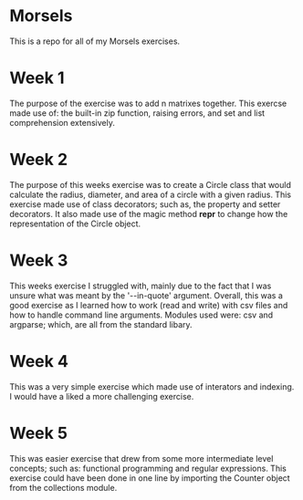 # Morsels
This is a repo for all of my Morsels exercises.
# Week 1
The purpose of the exercise was to add n matrixes together. This exercse made use of: the built-in zip function, raising errors, and set and list comprehension extensively.
# Week 2
The purpose of this weeks exercise was to create a Circle class that would calculate the radius, diameter, and area of a circle with a given radius. This exercise made use of class decorators; such as, the property and setter decorators. It also made use of the magic method __repr__ to change how the representation of the Circle object.
# Week 3
This weeks exercise I struggled with, mainly due to the fact that I was unsure what was meant by the '--in-quote' argument. Overall, this was a good exercise as I learned how to work (read and write) with csv files and how to handle command line arguments. Modules used were: csv and argparse; which, are all from the standard libary.
# Week 4
This was a very simple exercise which made use of interators and indexing. I would have a liked a more challenging exercise.
# Week 5
This was easier exercise that drew from some more intermediate level concepts; such as: functional programming and regular expressions. This exercise could have been done in one line by importing the Counter object from the collections module.